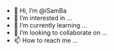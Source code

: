 - 👋 Hi, I’m @iSamBa
- 👀 I’m interested in ...
- 🌱 I’m currently learning ...
- 💞️ I’m looking to collaborate on ...
- 📫 How to reach me ...

<!---
iSamBa/iSamBa is a ✨ special ✨ repository because its `README.md` (this file) appears on your GitHub profile.
You can click the Preview link to take a look at your changes.
--->
